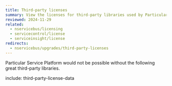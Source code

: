 ```yaml
---
title: Third-party licenses
summary: View the licenses for third-party libraries used by Particular Service Platform.
reviewed: 2024-11-29
related:
  - nservicebus/licensing
  - servicecontrol/license
  - serviceinsight/license
redirects:
  - nservicebus/upgrades/third-party-licenses
---
```


Particular Service Platform would not be possible without the following great third-party libraries.

include: third-party-license-data
